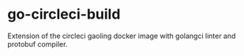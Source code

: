 # go-circleci-build
Extension of the circleci gaoling docker image with golangci linter and protobuf compiler.
